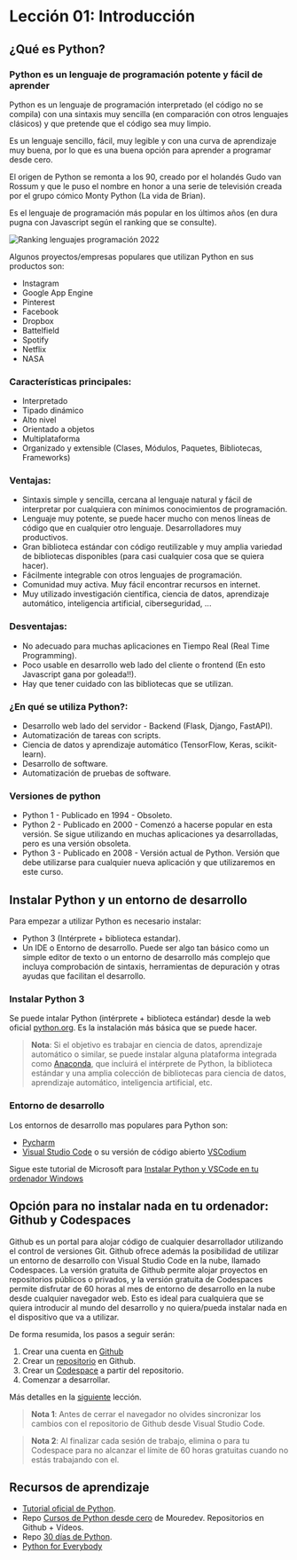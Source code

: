 # Lección 01: Introducción

## ¿Qué es Python?

### Python es un lenguaje de programación potente y fácil de aprender

Python es un lenguaje de programación interpretado (el código no se compila) con una sintaxis muy sencilla (en comparación con otros lenguajes clásicos) y que pretende que el código sea muy limpio.

Es un lenguaje sencillo, fácil, muy legible y con una curva de aprendizaje muy buena, por lo que es una buena opción para aprender a programar desde cero.

El origen de Python se remonta a los 90, creado por el holandés Gudo van Rossum y que le puso el nombre en honor a una serie de televisión creada por el grupo cómico Monty Python (La vida de Brian).

Es el lenguaje de programación más popular en los últimos años (en dura pugna con Javascript según el ranking que se consulte).

![Ranking lenguajes programación 2022](https://www.stackscale.com/wp-content/uploads/2022/09/popular-programming-languages-ranking-2022.jpg)

Algunos proyectos/empresas populares que utilizan Python en sus productos son:
- Instagram
- Google App Engine
- Pinterest
- Facebook
- Dropbox
- Battelfield
- Spotify
- Netflix
- NASA

### Características principales:
- Interpretado
- Tipado dinámico
- Alto nivel
- Orientado a objetos
- Multiplataforma
- Organizado y extensible (Clases, Módulos, Paquetes, Bibliotecas, Frameworks)

### Ventajas:
- Sintaxis simple y sencilla, cercana al lenguaje natural y fácil de interpretar por cualquiera con mínimos conocimientos de programación.
- Lenguaje muy potente, se puede hacer mucho con menos líneas de código que en cualquier otro lenguaje. Desarrolladores muy productivos.
- Gran biblioteca estándar con código reutilizable y muy amplia variedad de bibliotecas disponibles (para casi cualquier cosa que se quiera hacer).
- Fácilmente integrable con otros lenguajes de programación.
- Comunidad muy activa. Muy fácil encontrar recursos en internet.
- Muy utilizado investigación científica, ciencia de datos, aprendizaje automático, inteligencia artificial, ciberseguridad, ...

### Desventajas:
- No adecuado para muchas aplicaciones en Tiempo Real (Real Time Programming).
- Poco usable en desarrollo web lado del cliente o frontend (En esto Javascript gana por goleada!!).
- Hay que tener cuidado con las bibliotecas que se utilizan.

### ¿En qué se utiliza Python?:
- Desarrollo web lado del servidor - Backend (Flask, Django, FastAPI).
- Automatización de tareas con scripts.
- Ciencia de datos y aprendizaje automático (TensorFlow, Keras, scikit-learn).
- Desarrollo de software.
- Automatización de pruebas de software.

### Versiones de python
- Python 1 - Publicado en 1994 - Obsoleto.
- Python 2 - Publicado en 2000 - Comenzó a hacerse popular en esta versión. Se sigue utilizando en muchas aplicaciones ya desarrolladas, pero es una versión obsoleta.
- Python 3 - Publicado en 2008 - Versión actual de Python. Versión que debe utilizarse para cualquier nueva aplicación y que utilizaremos en este curso. 

## Instalar Python y un entorno de desarrollo
Para empezar a utilizar Python es necesario instalar:
- Python 3 (Intérprete + biblioteca estandar).
- Un IDE o Entorno de desarrollo. Puede ser algo tan básico como un simple editor de texto o un entorno de desarrollo más complejo que incluya comprobación de sintaxis, herramientas de depuración y otras ayudas que facilitan el desarrollo.

### Instalar Python 3
Se puede intalar Python (intérprete + biblioteca estándar) desde la web oficial [python.org](https://www.python.org/downloads/). Es la instalación más básica que se puede hacer.

> **Nota**:
> Si el objetivo es trabajar en ciencia de datos, aprendizaje automático o similar, se puede instalar alguna plataforma integrada como [Anaconda](https://www.anaconda.com/), que incluirá el intérprete de Python, la biblioteca estándar y una amplia colección de bibliotecas para ciencia de datos, aprendizaje automático, inteligencia artificial, etc. 

### Entorno de desarrollo
Los entornos de desarrollo mas populares para Python son:
- [Pycharm](https://www.jetbrains.com/es-es/pycharm/)
- [Visual Studio Code](https://code.visualstudio.com/) o su versión de código abierto [VSCodium](https://vscodium.com/)

Sigue este tutorial de Microsoft para [Instalar Python y VSCode en tu ordenador Windows](https://learn.microsoft.com/es-es/windows/python/beginners)

## Opción para no instalar nada en tu ordenador: Github y Codespaces
Github es un portal para alojar código de cualquier desarrollador utilizando el control de versiones Git. Github ofrece además la posibilidad de utilizar un entorno de desarrollo con Visual Studio Code en la nube, llamado Codespaces. La versión gratuita de Github permite alojar proyectos en repositorios públicos o privados, y la versión gratuita de Codespaces permite disfrutar de 60 horas al mes de entorno de desarrollo en la nube desde cualquier navegador web. Esto es ideal para cualquiera que se quiera introducir al mundo del desarrollo y no quiera/pueda instalar nada en el dispositivo que va a utilizar.

De forma resumida, los pasos a seguir serán:
1. Crear una cuenta en [Github](https://github.com)
2. Crear un [repositorio](https://docs.github.com/es/get-started/quickstart/create-a-repo) en Github.
3. Crear un [Codespace](https://docs.github.com/es/codespaces/developing-in-codespaces/creating-a-codespace-for-a-repository) a partir del repositorio.
4. Comenzar a desarrollar.

Más detalles en la [siguiente](02_Repo_Codespaces.md) lección.

> **Nota 1**:
> Antes de cerrar el navegador no olvides sincronizar los cambios con el repositorio de Github desde Visual Studio Code.

> **Nota 2**:
> Al finalizar cada sesión de trabajo, elimina o para tu Codespace para no alcanzar el límite de 60 horas gratuitas cuando no estás trabajando con el.

## Recursos de aprendizaje

- [Tutorial oficial de Python](https://docs.python.org/es/3/tutorial/).
- Repo [Cursos de Python desde cero](https://github.com/mouredev/Hello-Python) de Mouredev. Repositorios en Github + Vídeos.
- Repo [30 días de Python](https://github.com/Asabeneh/30-Days-Of-Python).
- [Python for Everybody](https://www.py4e.com/)
